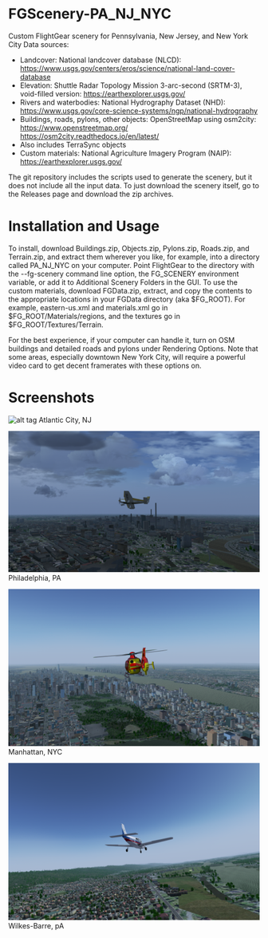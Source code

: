 # FGScenery-PA_NJ_NYC

Custom FlightGear scenery for Pennsylvania, New Jersey, and New York City
Data sources:
* Landcover: National landcover database (NLCD):
  https://www.usgs.gov/centers/eros/science/national-land-cover-database
* Elevation: Shuttle Radar Topology Mission 3-arc-second (SRTM-3), void-filled version:
  https://earthexplorer.usgs.gov/
* Rivers and waterbodies: National Hydrography Dataset (NHD):
  https://www.usgs.gov/core-science-systems/ngp/national-hydrography
* Buildings, roads, pylons, other objects: OpenStreetMap using osm2city:
  https://www.openstreetmap.org/
  https://osm2city.readthedocs.io/en/latest/
* Also includes TerraSync objects
* Custom materials: National Agriculture Imagery Program (NAIP):
  https://earthexplorer.usgs.gov/

The git repository includes the scripts used to generate the scenery, but it does not include all the input data. To just download the scenery itself, go to the Releases page and download the zip archives.

Installation and Usage
================================================================================
To install, download Buildings.zip, Objects.zip, Pylons.zip, Roads.zip, and Terrain.zip, and extract them wherever you like, for example, into a directory called PA_NJ_NYC on your computer. Point FlightGear to the directory with the --fg-scenery command line option, the FG_SCENERY environment variable, or add it to Additional Scenery Folders in the GUI. To use the custom materials, download FGData.zip, extract, and copy the contents to the appropriate locations in your FGData directory (aka $FG_ROOT). For example, eastern-us.xml and materials.xml go in $FG_ROOT/Materials/regions, and the textures go in $FG_ROOT/Textures/Terrain.

For the best experience, if your computer can handle it, turn on OSM buildings and detailed roads and pylons under Rendering Options. Note that some areas, especially downtown New York City, will require a powerful video card to get decent framerates with these options on.

Screenshots
================================================================================

![alt tag](https://raw.githubusercontent.com/montagdude/FGScenery-PA_NJ_NYC/master/screenshots/c182-atlantic-city.png)
Atlantic City, NJ

![alt tag](https://raw.githubusercontent.com/montagdude/FGScenery-PA_NJ_NYC/master/screenshots/dr400-philadelphia.png)
Philadelphia, PA

![alt tag](https://raw.githubusercontent.com/montagdude/FGScenery-PA_NJ_NYC/master/screenshots/ec135-manhattan.png)
Manhattan, NYC

![alt tag](https://raw.githubusercontent.com/montagdude/FGScenery-PA_NJ_NYC/master/screenshots/pa28-wilkes-barre.png)
Wilkes-Barre, pA
